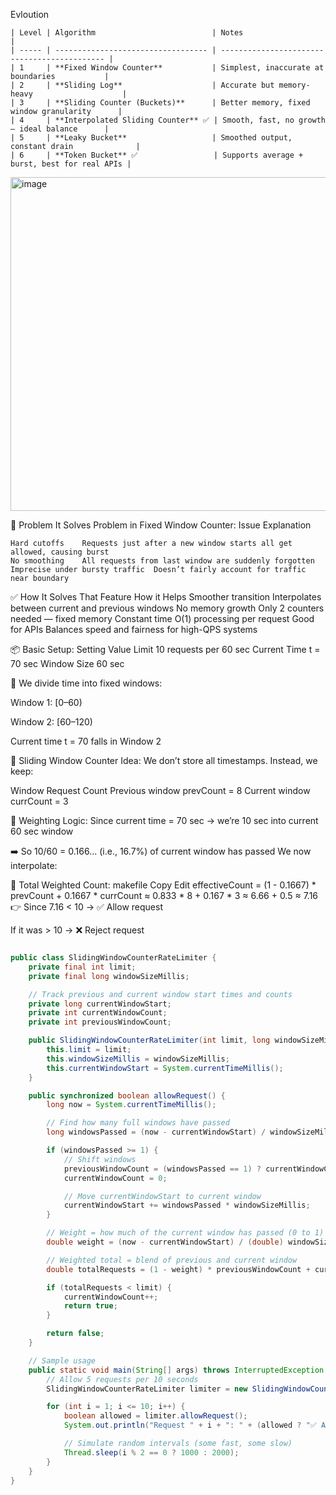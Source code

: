 Evloution
```
| Level | Algorithm                          | Notes                                        |
| ----- | ---------------------------------- | -------------------------------------------- |
| 1     | **Fixed Window Counter**           | Simplest, inaccurate at boundaries           |
| 2     | **Sliding Log**                    | Accurate but memory-heavy                    |
| 3     | **Sliding Counter (Buckets)**      | Better memory, fixed window granularity      |
| 4     | **Interpolated Sliding Counter** ✅ | Smooth, fast, no growth — ideal balance      |
| 5     | **Leaky Bucket**                   | Smoothed output, constant drain              |
| 6     | **Token Bucket** ✅                 | Supports average + burst, best for real APIs |

```
<img width="1099" height="534" alt="image" src="https://github.com/user-attachments/assets/3a8ee939-dc5e-4c2b-a91d-537c4f8f339e" />


🚫 Problem It Solves
Problem in Fixed Window Counter:
Issue	Explanation
```
Hard cutoffs	Requests just after a new window starts all get allowed, causing burst
No smoothing	All requests from last window are suddenly forgotten
Imprecise under bursty traffic	Doesn’t fairly account for traffic near boundary
```

✅ How It Solves That
Feature	How it Helps
Smoother transition	Interpolates between current and previous windows
No memory growth	Only 2 counters needed — fixed memory
Constant time	O(1) processing per request
Good for APIs	Balances speed and fairness for high-QPS systems

📦 Basic Setup:
Setting	Value
Limit	10 requests per 60 sec
Current Time	t = 70 sec
Window Size	60 sec

🧠 We divide time into fixed windows:

Window 1: [0–60)

Window 2: [60–120)

Current time t = 70 falls in Window 2

🧠 Sliding Window Counter Idea:
We don’t store all timestamps. Instead, we keep:

Window	Request Count
Previous window	prevCount = 8
Current window	currCount = 3

📏 Weighting Logic:
Since current time = 70 sec → we’re 10 sec into current 60 sec window

➡️ So 10/60 = 0.166... (i.e., 16.7%) of current window has passed
We now interpolate:

🔢 Total Weighted Count:
makefile
Copy
Edit
effectiveCount = (1 - 0.1667) * prevCount + 0.1667 * currCount
               ≈ 0.833 * 8 + 0.167 * 3
               ≈ 6.66 + 0.5 ≈ 7.16
👉 Since 7.16 < 10 → ✅ Allow request

If it was > 10 → ❌ Reject request


```java

public class SlidingWindowCounterRateLimiter {
    private final int limit;
    private final long windowSizeMillis;

    // Track previous and current window start times and counts
    private long currentWindowStart;
    private int currentWindowCount;
    private int previousWindowCount;

    public SlidingWindowCounterRateLimiter(int limit, long windowSizeMillis) {
        this.limit = limit;
        this.windowSizeMillis = windowSizeMillis;
        this.currentWindowStart = System.currentTimeMillis();
    }

    public synchronized boolean allowRequest() {
        long now = System.currentTimeMillis();

        // Find how many full windows have passed
        long windowsPassed = (now - currentWindowStart) / windowSizeMillis;

        if (windowsPassed >= 1) {
            // Shift windows
            previousWindowCount = (windowsPassed == 1) ? currentWindowCount : 0;
            currentWindowCount = 0;

            // Move currentWindowStart to current window
            currentWindowStart += windowsPassed * windowSizeMillis;
        }

        // Weight = how much of the current window has passed (0 to 1)
        double weight = (now - currentWindowStart) / (double) windowSizeMillis;

        // Weighted total = blend of previous and current window
        double totalRequests = (1 - weight) * previousWindowCount + currentWindowCount;

        if (totalRequests < limit) {
            currentWindowCount++;
            return true;
        }

        return false;
    }

    // Sample usage
    public static void main(String[] args) throws InterruptedException {
        // Allow 5 requests per 10 seconds
        SlidingWindowCounterRateLimiter limiter = new SlidingWindowCounterRateLimiter(5, 10_000);

        for (int i = 1; i <= 10; i++) {
            boolean allowed = limiter.allowRequest();
            System.out.println("Request " + i + ": " + (allowed ? "✅ Allowed" : "❌ Rejected"));

            // Simulate random intervals (some fast, some slow)
            Thread.sleep(i % 2 == 0 ? 1000 : 2000);
        }
    }
}

```
